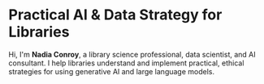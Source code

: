 

# Practical AI & Data Strategy for Libraries

Hi, I'm **Nadia Conroy**, a library science professional, data scientist, and AI consultant. I help libraries understand and implement practical, ethical strategies for using generative AI and large language models.


